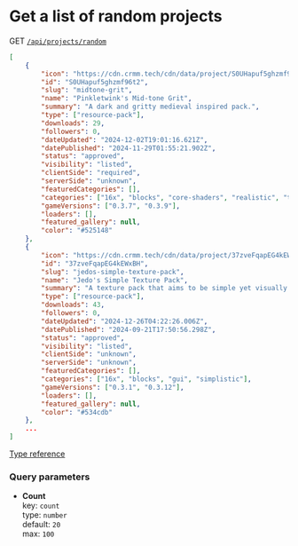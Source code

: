 # Get a list of random projects

GET [`/api/projects/random`](https://api.crmm.tech/api/projects/random)
```json
[
    {
        "icon": "https://cdn.crmm.tech/cdn/data/project/S0UHapuf5ghzmf96t2/DwtitsgLuf7yhVm91x_128.webp",
        "id": "S0UHapuf5ghzmf96t2",
        "slug": "midtone-grit",
        "name": "Pinkletwink's Mid-tone Grit",
        "summary": "A dark and gritty medieval inspired pack.",
        "type": ["resource-pack"],
        "downloads": 29,
        "followers": 0,
        "dateUpdated": "2024-12-02T19:01:16.621Z",
        "datePublished": "2024-11-29T01:55:21.902Z",
        "status": "approved",
        "visibility": "listed",
        "clientSide": "required",
        "serverSide": "unknown",
        "featuredCategories": [],
        "categories": ["16x", "blocks", "core-shaders", "realistic", "themed"],
        "gameVersions": ["0.3.7", "0.3.9"],
        "loaders": [],
        "featured_gallery": null,
        "color": "#525148"
    },
    {
        "icon": "https://cdn.crmm.tech/cdn/data/project/37zveFqapEG4kEWxBH/zRIE21kYQmhD7pEC81_128.webp",
        "id": "37zveFqapEG4kEWxBH",
        "slug": "jedos-simple-texture-pack",
        "name": "Jedo's Simple Texture Pack",
        "summary": "A texture pack that aims to be simple yet visually pleasant.",
        "type": ["resource-pack"],
        "downloads": 43,
        "followers": 0,
        "dateUpdated": "2024-12-26T04:22:26.006Z",
        "datePublished": "2024-09-21T17:50:56.298Z",
        "status": "approved",
        "visibility": "listed",
        "clientSide": "unknown",
        "serverSide": "unknown",
        "featuredCategories": [],
        "categories": ["16x", "blocks", "gui", "simplistic"],
        "gameVersions": ["0.3.1", "0.3.12"],
        "loaders": [],
        "featured_gallery": null,
        "color": "#534cdb"
    },
    ...
]
```
[Type reference](https://github.com/CRModders/cosmic-mod-manager/blob/main/packages/utils/src/types/api/index.ts#L142)

### Query parameters
- **Count** \
    key: `count` \
    type: `number` \
    default: `20` \
    max: `100`
